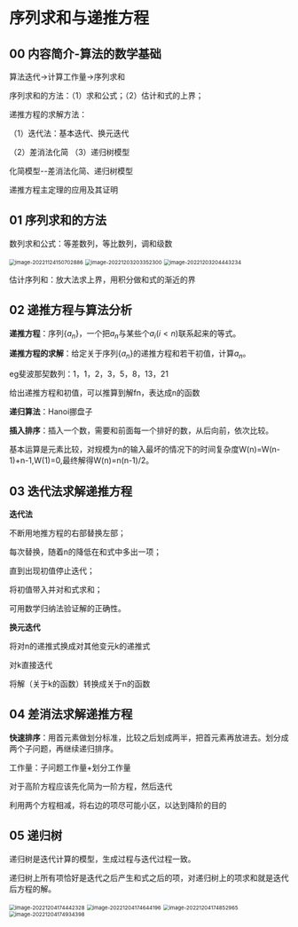 # 序列求和与递推方程

## 00 内容简介-算法的数学基础 

算法迭代->计算工作量->序列求和

序列求和的方法：（1）求和公式；（2）估计和式的上界；

递推方程的求解方法：

（1）迭代法：基本迭代、换元迭代

（2）差消法化简 （3）递归树模型

化简模型--差消法化简、递归树模型

递推方程主定理的应用及其证明

## 01 序列求和的方法

数列求和公式：等差数列，等比数列，调和级数

<img src="https://raw.githubusercontent.com/JiuZhouu/ImageBed/main/img/202212032016787.png" alt="image-20221124150702886" style="zoom:67%;" />

<img src="https://raw.githubusercontent.com/JiuZhouu/ImageBed/main/img/202212032033774.png" alt="image-20221203203352300" style="zoom: 67%;" />

<img src="https://raw.githubusercontent.com/JiuZhouu/ImageBed/main/img/202212032044047.png" alt="image-20221203204443234" style="zoom:67%;" />

估计序列和：放大法求上界，用积分做和式的渐近的界



## 02 递推方程与算法分析

**递推方程**：序列{$a_n$}，一个把${a_n}$与某些个${a_i(i<n)}$联系起来的等式。

**递推方程的求解**：给定关于序列{${a_n}$}的递推方程和若干初值，计算${a_n}$。

eg斐波那契数列：1，1，2，3，5，8，13，21

给出递推方程和初值，可以推算到解fn，表达成n的函数

**递归算法**：Hanoi挪盘子

**插入排序**：插入一个数，需要和前面每一个排好的数，从后向前，依次比较。

基本运算是元素比较，对规模为n的输入最坏的情况下的时间复杂度W(n)=W(n-1)+n-1,W(1)=0,最终解得W(n)=n(n-1)/2。



## 03 迭代法求解递推方程

**迭代法**

不断用地推方程的右部替换左部；

每次替换，随着n的降低在和式中多出一项；

直到出现初值停止迭代；

将初值带入并对和式求和；

可用数学归纳法验证解的正确性。

**换元迭代**

将对n的递推式换成对其他变元k的递推式

对k直接迭代

将解（关于k的函数）转换成关于n的函数



## 04 差消法求解递推方程

**快速排序**：用首元素做划分标准，比较之后划成两半，把首元素再放进去。划分成两个子问题，再继续递归排序。

工作量：子问题工作量+划分工作量

对于高阶方程应该先化简为一阶方程，然后迭代

利用两个方程相减，将右边的项尽可能小区，以达到降阶的目的



## 05 递归树

递归树是迭代计算的模型，生成过程与迭代过程一致。

递归树上所有项恰好是迭代之后产生和式之后的项，对递归树上的项求和就是迭代后方程的解。

<img src="https://raw.githubusercontent.com/JiuZhouu/ImageBed/main/img/202212041744821.png" alt="image-20221204174442328" style="zoom:67%;" />

<img src="https://raw.githubusercontent.com/JiuZhouu/ImageBed/main/img/202212041746038.png" alt="image-20221204174644196" style="zoom:67%;" />

<img src="https://raw.githubusercontent.com/JiuZhouu/ImageBed/main/img/202212041748091.png" alt="image-20221204174852965" style="zoom:67%;" />

<img src="https://raw.githubusercontent.com/JiuZhouu/ImageBed/main/img/202212041749044.png" alt="image-20221204174934398" style="zoom:67%;" />
